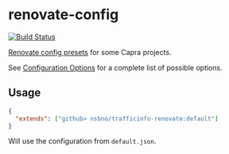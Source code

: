 # renovate-config

[![Build Status](https://jenkins.capra.tv/buildStatus/icon?job=cals-internal/renovate-config/master)](https://jenkins.capra.tv/job/cals-internal/job/renovate-config/job/master/)

[Renovate config presets](https://docs.renovatebot.com/config-presets/)
for some Capra projects.

See [Configuration Options](https://docs.renovatebot.com/configuration-options/)
for a complete list of possible options.

## Usage

```json
{
  "extends": ["github> nsbno/trafficinfo-renovate:default"]
}
```

Will use the configuration from `default.json`.
